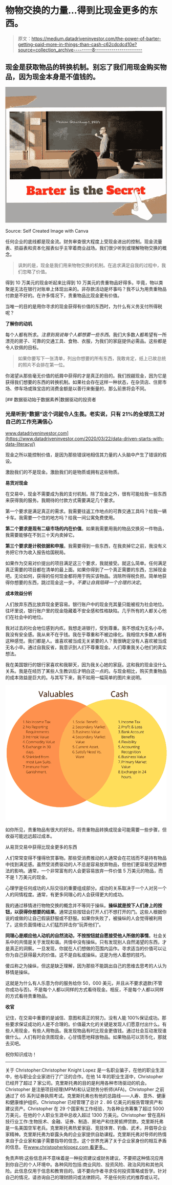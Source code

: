 # 物物交换的力量…得到比现金更多的东西。

> 原文：<https://medium.datadriveninvestor.com/the-power-of-barter-getting-paid-more-in-things-than-cash-c62cdcdcd10e?source=collection_archive---------8----------------------->

## 现金是获取物品的转换机制。别忘了我们用现金购买物品，因为现金本身是不值钱的。

![](img/173374e07503a63051ceb7c6544e4107.png)

Source: Self Created Image with Canva

任何企业的底线都是现金流。财务审查很大程度上受现金进出的控制。现金流量表、损益表和资本化报表似乎主宰着商业战场。我们很少听到或理解物物交换的概念。

> 讽刺的是，现金是我们用来物物交换的机制。在追求满足自我的过程中，我们忽略了价值。

得到 10 万美元的现金听起来比得到 10 万美元的贵重物品好得多。毕竟，物以类聚是无法在银行对账单上体现出来的。非存款活动是坏事吗？我不认为用贵重物品付款是不好的。在许多情况下，贵重物品比现金更有价值。

当唯一的目的是用你寻求的现金获得有价值的东西时，为什么有义务支付所得税呢？

**了解你的动机**

每个人都有所求。*注意到我说每个人都想要一些东西*。我们大多数人都希望有一所漂亮的房子、可靠的交通工具、食物、衣服，为我们的家庭提供必需品。这些都是令人钦佩的目标。

> 如果你要写下一张清单，列出你想要的所有东西，我敢肯定，纸上已故总统的照片不会排在第一位。

你渴望从那些毫无价值的纸屑中获得的才是真正的目的。我们觊觎现金，因为它是获得我们想要的东西的转换机制。如果社会存在这样一种状态，在杂货店、住房市场、停车场或珠宝店的消费金额是以善行来衡量的，那么前景将会不同。

[](https://www.datadriveninvestor.com/2020/03/22/data-driven-starts-with-data-literacy/) [## 数据驱动始于数据素养|数据驱动的投资者

### 光是听到“数据”这个词就令人生畏。老实说，只有 21%的全球员工对自己的工作充满信心

www.datadriveninvestor.com](https://www.datadriveninvestor.com/2020/03/22/data-driven-starts-with-data-literacy/) 

现金之所以能控制价值，是因为那些错误地相信其力量的人头脑中产生了错误的假设。

激励我们的不是现金。激励我们的是物质或拥有这些物质。

**易货对现金**

在交易中，现金不需要成为我的支付机制。除了现金之外，很有可能给我一些东西来获得我的服务。我期待的付款方式需要满足几个要求。

第一个要求是满足真正的需求。我需要往返工作地点的可靠交通工具吗？给我一辆卡车。我需要一个住的地方吗？给我一间公寓免费使用。

**第二个要求是现有二级市场的内在价值**。如果我需要用我的物品交换另一件物品，我需要能够在不到三十天内卖掉它。

**第三个要求是计税依据和申报**。我需要得到一些东西，在我卖掉它之前，我没有义务把它作为收入报告给国税局。

如果作为交易对价提出的项目满足这三个要求，我就接受。就这么简单。任何满足真正需要的项目都在清单的最上面。如果你得到了一个真正需要的东西，忘掉现金吧。无论如何，获得的任何现金都将用于购买该物品。消除所得税负担。简单地获得你想要的东西，跳过现金这一步。*不要让自我阻碍一个合理的决定*。

**成本效益分析**

人们放弃东西比放弃现金更容易。银行账户中的现金充其量只能被视为社会地位。往坏里说，银行账户里的现金隐藏着不安全感和性格缺陷。几乎所有的人都关心他们在社会中的地位。

我对过去的社会地位感到内疚。我想走进银行，受到尊重。我不想成为无名小卒。我没有安全感。我从来不在乎钱。我在乎尊重和不被边缘化。我相信大多数人都有这种感觉。我们都是人。谁喜欢被当成无关紧要的人？我很确定没有人喜欢被当成无名小卒。通过自我反省，我意识到人们不尊重现金。人们尊重我关心他们的真实想法。

我在美国银行的银行家喜欢和我聊天，因为我关心她的家庭。这和我的现金没什么关系。我是在经历了某些人生教训后才明白这一点的。与现金相比，购买贵重物品的成本效益是巨大的。与其写下来，我不如用一幅简单的图片来说明。

![](img/825f50ec09e758620e8cff79ef9336fe.png)

如你所见，贵重物品有很大的好处。将贵重物品转换成现金可能需要一些步骤，但收益可能远远超过成本。

从易货交易中获得比现金更多的东西

人们常常变得不懂得欣赏事物。那些受消费推动的人通常会在花钱而不是持有物品中找到满足感。虽然受消费驱动的人不总是容易放弃物品，但他们更容易受这种想法的影响。通常，一个非常富有的人会更容易放弃一件价值 5 万美元的物品，而不是 1 万美元的现金。

心理学是任何成功的人际交往的重要组成部分。成功的关系取决于一个人对另一个人的同情程度。通常，有更多同理心的人会获得更大的成功。

我的通过移情进行物物交换的概念并不等同于操纵。**操纵就是按下人们身上的按钮，以获得你想要的结果**。通常这些按钮会打开人们不想打开的门。这些人根据你说的或做的让自己假装舒服或不舒服。如果你失败了，被操纵的人会觉得被利用了。这些负面情绪让人们猛烈抨击你“玩弄他们”。

**同理心是顺应他人动机的自然流动，不按按钮就自愿接受他人所做的事情**。社会关系中的共情是关于发现和谐。共情中没有操纵。只有发现别人自然渴望的东西，才是真正的洞察。一旦发现，你就在人们想做的范围内运作。寻求适当的价值可以让你为自己获得最大的价值。这不是自私或操纵。这是为他人着想的技巧。

傻瓜称之为操纵，但这是缺乏理解，因为那些不能跳出自己的思维去思考的人认为移情是操纵。

这就是为什么有人乐意为你的服务给你 50，000 美元，并且从不要求退款(不管你成功与否)。不是每个人都以同样的方式看待现金。相反，不是每个人都以同样的方式看待贵重物品。

**收官**

记住，在交易中重要的是诚信、意图和真正的努力。没有人能 100%保证成功。那些要求保证成功的人是不合理的。价值最大化的关键是发现人们愿意付出什么。有些人用现金，有些人用物品。我发现物品有时比现金更值钱。通过社会互动发现谁做什么。人们有时会贪图现金，心甘情愿地释放物品。如果物品可以货币化，那就去买吧。

祝你知识成功！

****

关于 Christopher:Christopher Knight Lopez 是一名职业骗子，在他的职业生涯中，他与职业企业家进行了广泛的合作。在他 14 年的职业生涯中，Christopher 已经开了超过 7 家公司。克里斯托弗的目的是利用各种市场驱动的机会。Christopher 是注册项目经理(MPM)和认证财务分析师(AFA)。Christopher 之前通过了 65 系列证券执照考试。克里斯托弗也有他的总路线——人寿、意外、健康和健康维护组织。Christopher 已经管理了总计 2 . 86 亿美元的报告管理资产和建议资产。Christopher 在 29 个国家有工作经验，为各种业务筹集了超过 5000 万美元，在他的个人职业生涯中总收入超过 1300 万美元。Christopher 曾在高科技行业工作:生物技术、金融、证券、制造、房地产和住房抵押贷款。克里斯托弗是一名美国空军老兵。克里斯托弗热爱家庭、竞技体育、钓鱼、武术，并倡导企业家精神。克里斯托弗为崭露头角的企业家提供自助课程。克里斯托弗对导师的热情来自于企业家和骗子需要指导的信念。这个世界充满了关于企业家身份的相互矛盾的信息。在[www.christopherklopez.com 看更多。](http://www.christopherklopez.com.)

免责声明:这些信息并不意味着是一种投资建议或财务建议。不要把这种情况应用到你自己的个人环境中。各种风险包括:商业风险、投资风险、政治风险和其他风险。此信息仅用于信息和教育目的。请不要向作者寻求任何投资策略或哲学。针对自己的情况，请咨询自己的理财顾问或法律顾问。不是任何形式的推荐或认可。